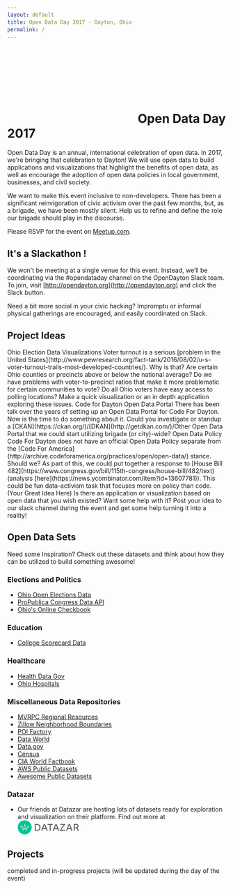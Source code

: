 ```yaml
---
layout: default
title: Open Data Day 2017 - Dayton, Ohio
permalink: /
---
```


# <svg class="odd-h1"><use xlink:href="#odd-nostyle" /></svg>Open Data Day 2017
Open Data Day is an annual, international celebration of open data. In 2017, we're bringing that celebration to Dayton! We will use open data to build applications and visualizations that highlight the benefits of open data, as well as encourage the adoption of open data policies in local government, businesses, and civil society.

We want to make this event inclusive to non-developers. There has been a significant reinvigoration of civic activism over the past few months, but, as a brigade, we have been mostly silent. Help us to refine and define the role our brigade should play in the discourse.

Please RSVP for the event on <i class="fa fa-meetup"></i>[Meetup.com](https://www.meetup.com/Code-for-Dayton/events/237417370/).

## It's a Slackathon <i class="fa fa-slack"></i>!
We won't be meeting at a single venue for this event. Instead, we’ll be
coordinating via the #opendataday channel on the OpenDayton Slack team. To
join, visit [http://opendayton.org](http://opendayton.org) and click the <i class="fa fa-slack"></i> Slack button.

Need a bit more social in your civic hacking? Impromptu or informal physical gatherings are encouraged, and easily coordinated on Slack.

## Project Ideas
<span class="ideas">
    <span class="idea">
        <span class="idea__title">Ohio Election Data Visualizations</span>
        Voter turnout is a serious
        [problem in the United States](http://www.pewresearch.org/fact-tank/2016/08/02/u-s-voter-turnout-trails-most-developed-countries/).
        Why is that? Are certain Ohio counties or precincts above or below the national average?
        Do we have problems with voter-to-precinct ratios that make it more problematic for certain
        communities to vote? Do all Ohio voters have easy access to polling locations? Make a quick
        visualization or an in depth application exploring these issues.
    </span>
    <span class="idea">
        <span class="idea__title">Code for Dayton Open Data Portal</span>
        There has been talk over the years of setting up an Open Data Portal for Code For Dayton. Now is the time to do something about it. Could you investigate or standup a [CKAN](https://ckan.org/)/[DKAN](http://getdkan.com/)/Other Open Data Portal that we could start utilizing brigade (or city)-wide?
    </span>
    <span class="idea">
        <span class="idea__title">Open Data Policy</span>
        Code For Dayton does not have an official Open Data Policy separate from the [Code For America](http://archive.codeforamerica.org/practices/open/open-data/) stance. Should we?
        As part of this, we could put together a response to [House Bill 482](https://www.congress.gov/bill/115th-congress/house-bill/482/text) (analysis [here](https://news.ycombinator.com/item?id=13607781)). This could be fun data-activism task that focuses more on policy than code.
    </span>
    <span class="idea">
        <span class="idea__title">(Your Great Idea Here)</span>
        Is there an application or visualization based on open data that you wish existed? Want some help with it? Post your
        idea to our slack channel during the event and get some help turning it into a reality!
    </span>
</span>


## Open Data Sets
Need some Inspiration? Check out these datasets and think about how they can be
utilized to build something awesome!

### Elections and Politics
* [Ohio Open Elections Data](https://github.com/openelections/openelections-data-oh)
* [ProPublica Congress Data API](https://propublica.github.io/congress-api-docs)
* [Ohio's Online Checkbook](http://ohiotreasurer.gov/Transparency/Ohios-Online-Checkbook)

### Education
* [College Scorecard Data](https://collegescorecard.ed.gov/data/)

### Healthcare
* [Health Data Gov](https://www.healthdata.gov/)
* [Ohio Hospitals](http://publicapps.odh.ohio.gov/facilityinformation/#)

### Miscellaneous Data Repositories
* [MVRPC Regional Resources](http://mvrpc.maps.arcgis.com/home/group.html?owner=tharner%40mvrpc.org&title=MVRPC%20Regional%20Resources&focus=all&q=)
* [Zillow Neighborhood Boundaries](https://www.zillow.com/howto/api/neighborhood-boundaries.htm)
* [POI Factory](http://www.poi-factory.com/)
* [Data World](https://data.world/)
* [Data.gov](https://www.data.gov/)
* [Census](http://www.census.gov/data.html)
* [CIA World Factbook](https://www.cia.gov/library/publications/the-world-factbook/)
* [AWS Public Datasets](https://aws.amazon.com/datasets/)
* [Awesome Public Datasets](https://github.com/caesar0301/awesome-public-datasets)

### Datazar
* Our friends at Datazar are hosting lots of datasets ready for exploration and visualization on
  their platform. Find out more at
  <a href="https://www.datazar.com/explore/" target="_blank"><img src="images/datazar_workmark.png" /></a>


## Projects
completed and in-progress projects (will be updated during the day of the event)
